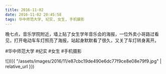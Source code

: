```yaml
---
title: 2016-11-02
date: 2016-11-02 20:45:58
tags: 华中师范大学, 纪实, 女生, 手机摄影
---
```


<p>晚七点，音乐学院附近，墙上贴了女生学年音乐会的海报，一位外卖小哥路过看见，打开电动车车灯照亮了海报，站起身默默看了很久，又关了车灯转身离开。</p>

#华中师范大学 #纪实 #女生 #手机摄影

![]({{ "/assets/images/2016/11/e87cbc19de490e6dc77f9ce8e08e79f9.jpg" | relative_url }})
